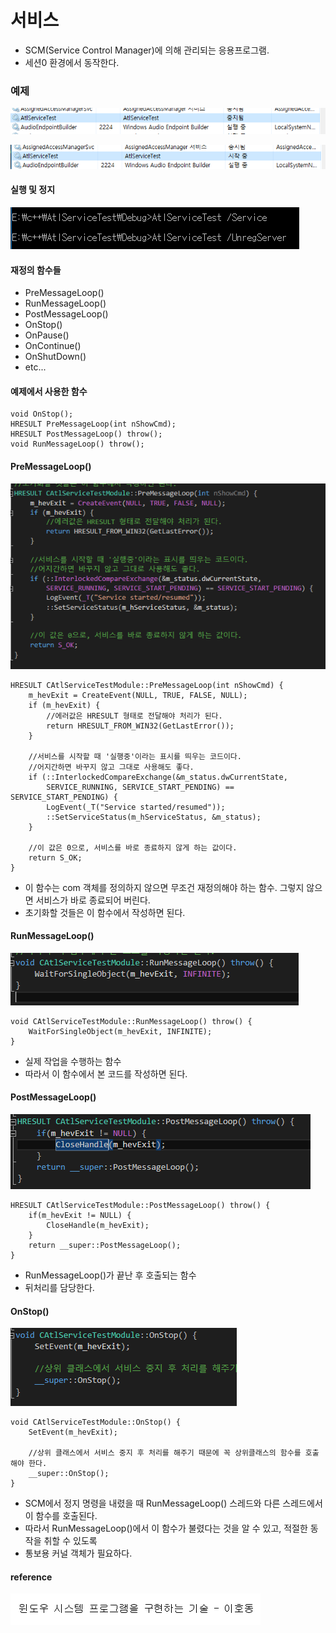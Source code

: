 # 서비스
* SCM(Service Control Manager)에 의해 관리되는 응용프로그램.
* 세션0 환경에서 동작한다.

### 예제

![](../../../images/Service_1/1.PNG)  

![](../../../images/Service_1/2.PNG)  

#### 실행 및 정지  

![](../../../images/Service_1/7.PNG)  

#### 재정의 함수들
* PreMessageLoop()
* RunMessageLoop()
* PostMessageLoop()
* OnStop()
* OnPause()
* OnContinue()
* OnShutDown()
* etc...

#### 예제에서 사용한 함수
```
void OnStop();
HRESULT PreMessageLoop(int nShowCmd);
HRESULT PostMessageLoop() throw();
void RunMessageLoop() throw();
```

#### PreMessageLoop()  

![](../../../images/Service_1/3.PNG)  
```
HRESULT CAtlServiceTestModule::PreMessageLoop(int nShowCmd) {
	m_hevExit = CreateEvent(NULL, TRUE, FALSE, NULL);
	if (m_hevExit) {
		//에러값은 HRESULT 형태로 전달해야 처리가 된다.
		return HRESULT_FROM_WIN32(GetLastError());
	}

	//서비스를 시작할 때 '실행중'이라는 표시를 띄우는 코드이다.
	//어지간하면 바꾸지 않고 그대로 사용해도 좋다.
	if (::InterlockedCompareExchange(&m_status.dwCurrentState,
		SERVICE_RUNNING, SERVICE_START_PENDING) == SERVICE_START_PENDING) {
		LogEvent(_T("Service started/resumed"));
		::SetServiceStatus(m_hServiceStatus, &m_status);
	}

	//이 값은 0으로, 서비스를 바로 종료하지 않게 하는 값이다.
	return S_OK;
}
```

* 이 함수는 com 객체를 정의하지 않으면 무조건 재정의해야 하는 함수. 그렇지 않으면 서비스가 바로 종료되어 버린다.
* 초기화할 것들은 이 함수에서 작성하면 된다.

#### RunMessageLoop()
![](../../../images/Service_1/4.PNG)  

```
void CAtlServiceTestModule::RunMessageLoop() throw() {
	WaitForSingleObject(m_hevExit, INFINITE);
}
```
* 실제 작업을 수행하는 함수
* 따라서 이 함수에서 본 코드를 작성하면 된다.

#### PostMessageLoop()
![](../../../images/Service_1/5.PNG)  
```
HRESULT CAtlServiceTestModule::PostMessageLoop() throw() {
	if(m_hevExit != NULL) {
		CloseHandle(m_hevExit);
	}
	return __super::PostMessageLoop();
}
```
* RunMessageLoop()가 끝난 후 호출되는 함수
* 뒤처리를 담당한다.

#### OnStop()
![](../../../images/Service_1/6.PNG)  

```
void CAtlServiceTestModule::OnStop() {
	SetEvent(m_hevExit);

	//상위 클래스에서 서비스 중지 후 처리를 해주기 때문에 꼭 상위클래스의 함수를 호출해야 한다.
	__super::OnStop();
}
```
* SCM에서 정지 명령을 내렸을 때 RunMessageLoop() 스레드와 다른 스레드에서 이 함수를 호출된다.
* 따라서 RunMessageLoop()에서 이 함수가 불렸다는 것을 알 수 있고, 적절한 동작을 취할 수 있도록
* 통보용 커널 객체가 필요하다.

#### reference
![](../../../images/Windows_System_Technology/6.PNG)
